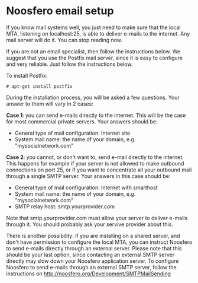 Noosfero email setup
====================

If you know mail systems well, you just need to make sure that the local MTA, listening on localhost:25, is able to deliver e-mails to the internet. Any mail server will do it. You can stop reading now.

If you are not an email specialist, then follow the instructions below. We suggest that you use the Postfix mail server, since it is easy to configure and very reliable. Just follow the instructions below.

To install Postfix:

    # apt-get install postfix

During the installation process, you will be asked a few questions. Your answer to them will vary in 2 cases:

**Case 1**: you can send e-mails directly to the internet. This will be the case for most commercial private servers. Your answers should be:

 * General type of mail configuration: Internet site
 * System mail name: the name of your domain, e.g. "mysocialnetwork.com"

**Case 2**: you cannot, or don't want to, send e-mail directly to the internet. This happens for example if your server is not allowed to make outbound connections on port 25, or if you want to concentrate all your outbound mail through a single SMTP server. Your answers in this case should be:

 * General type of mail configuration: Internet with smarthost
 * System mail name: the name of your domain, e.g. "mysocialnetwork.com"
 * SMTP relay host: smtp.yourprovider.com

Note that smtp.yourprovider.com must allow your server to deliver e-mails through it. You should probably ask your servive provider about this.

There is another possibility: if you are installing on a shared server, and don't have permission to configure the local MTA, you can instruct Noosfero to send e-mails directly through an external server. Please note that this should be your last option, since contacting an external SMTP server directly may slow down your Noosfero application server. To configure Noosfero to send e-mails through an external SMTP server, follow the instructions on http://noosfero.org/Development/SMTPMailSending

